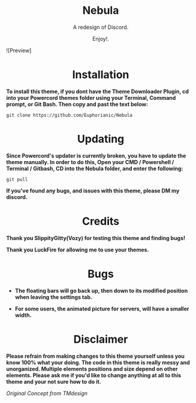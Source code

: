 <h1 align="center">Nebula</h1>
<p align="center">A redesign of Discord.</p>
<p align="center">Enjoy!.</p>

![Preview]

<h1 align="center">Installation</h1>

**To install this theme, if you dont have the Theme Downloader Plugin, cd into your Powercord themes folder using your Terminal, Command prompt, or Git Bash. Then copy and past the text below:**

```
git clone https://github.com/Euphorianic/Nebula
```
<h1 align="center">Updating</h1>

**Since Powercord's updater is currently broken, you have to update the theme manually. In order to do this, Open your CMD / Powershell / Terminal / Gitbash, CD into the Nebula folder, and enter the following:**
```
git pull
```
**If you've found any bugs, and issues with this theme, please DM my discord.**

<h1 align="center">Credits</h1>

**Thank you SlippityGitty(Vozy) for testing this theme and finding bugs!**

**Thank you LuckFire for allowing me to use your themes.**

<h1 align="center">Bugs</h1>

- **The floating bars will go back up, then down to its modified position when leaving the settings tab.**

- **For some users, the animated picture for servers, will have a smaller width.**

<h1 align="center">Disclaimer</h1>

**Please refrain from making changes to this theme yourself unless you know 100% what your doing. The code in this theme is really messy and unorganized. Multiple elements positions and size depend on other elements. Please ask me if you'd like to change anything at all to this theme and your not sure how to do it.**

*Original Concept from TMdesign*

